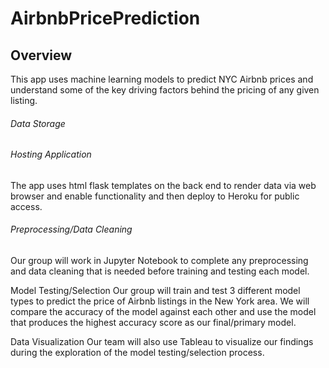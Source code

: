 # AirbnbPricePrediction

## Overview 
This app uses machine learning models to predict NYC Airbnb prices and understand some of the key driving factors behind the pricing of any given listing.

 ###### Data Storage
<!-- MongoDB was used to store the results from the testing of our models and to connect the data on the backend of our web application. -->

 ###### Hosting Application
The app uses html flask templates on the back end to render data via web browser and enable functionality and then deploy to Heroku for public access.

 ###### Preprocessing/Data Cleaning
Our group will work in Jupyter Notebook to complete any preprocessing and data cleaning that is needed before training and testing each model.

Model Testing/Selection
Our group will train and test 3 different model types to predict the price of Airbnb listings in the New York area. We will compare the accuracy of the model against each other and use the model that produces the highest accuracy score as our final/primary model.

Data Visualization
Our team will also use Tableau to visualize our findings during the exploration of the model testing/selection process.
